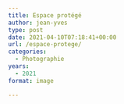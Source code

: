 ```yaml
---
title: Espace protégé
author: jean-yves
type: post
date: 2021-04-10T07:18:41+00:00
url: /espace-protege/
categories:
  - Photographie
years:
  - 2021
format: image

---
```

